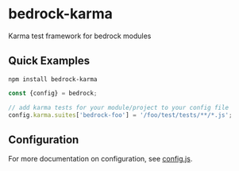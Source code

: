 # bedrock-karma
Karma test framework for bedrock modules

## Quick Examples

```
npm install bedrock-karma
```

```js
const {config} = bedrock;

// add karma tests for your module/project to your config file
config.karma.suites['bedrock-foo'] = '/foo/test/tests/**/*.js';
```


## Configuration

For more documentation on configuration, see [config.js](./lib/config.js).


[bedrock]: https://github.com/digitalbazaar/bedrock
[karma]: https://github.com/karma-runner/karma

